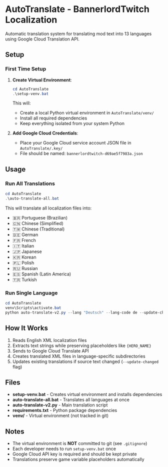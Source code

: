 # AutoTranslate - BannerlordTwitch Localization

Automatic translation system for translating mod text into 13 languages using Google Cloud Translation API.

## Setup

### First Time Setup

1. **Create Virtual Environment**:
   ```powershell
   cd AutoTranslate
   .\setup-venv.bat
   ```

   This will:
   - Create a local Python virtual environment in `AutoTranslate/venv/`
   - Install all required dependencies
   - Keep everything isolated from your system Python

2. **Add Google Cloud Credentials**:
   - Place your Google Cloud service account JSON file in `AutoTranslate/.key/`
   - File should be named: `bannerlordtwitch-d69ae5f7983a.json`

## Usage

### Run All Translations

```powershell
cd AutoTranslate
.\auto-translate-all.bat
```

This will translate all localization files into:
- 🇧🇷 Portuguese (Brazilian)
- 🇨🇳 Chinese (Simplified)
- 🇹🇼 Chinese (Traditional)
- 🇩🇪 German
- 🇫🇷 French
- 🇮🇹 Italian
- 🇯🇵 Japanese
- 🇰🇷 Korean
- 🇵🇱 Polish
- 🇷🇺 Russian
- 🇪🇸 Spanish (Latin America)
- 🇹🇷 Turkish

### Run Single Language

```powershell
cd AutoTranslate
venv\Scripts\activate.bat
python auto-translate-v2.py --lang "Deutsch" --lang-code de --update-changed --account ".key\bannerlordtwitch-d69ae5f7983a.json" "..\BannerlordTwitch\*\_Module\ModuleData\Languages\*.xml"
```

## How It Works

1. Reads English XML localization files
2. Extracts text strings while preserving placeholders like `{HERO_NAME}`
3. Sends to Google Cloud Translate API
4. Creates translated XML files in language-specific subdirectories
5. Updates existing translations if source text changed (`--update-changed` flag)

## Files

- **setup-venv.bat** - Creates virtual environment and installs dependencies
- **auto-translate-all.bat** - Translates all languages at once
- **auto-translate-v2.py** - Main translation script
- **requirements.txt** - Python package dependencies
- **venv/** - Virtual environment (not tracked in git)

## Notes

- The virtual environment is **NOT** committed to git (see `.gitignore`)
- Each developer needs to run `setup-venv.bat` once
- Google Cloud API key is required and should be kept private
- Translations preserve game variable placeholders automatically

